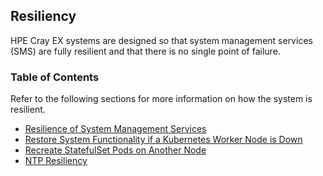 ## Resiliency

HPE Cray EX systems are designed so that system management services \(SMS\) are fully resilient and that there is no single point of failure.

### Table of Contents

Refer to the following sections for more information on how the system is resilient.

- [Resilience of System Management Services](Resilience_of_System_Management_Services.md)
- [Restore System Functionality if a Kubernetes Worker Node is Down](Restore_System_Functionality_if_a_Kubernetes_Worker_Node_is_Down.md)
- [Recreate StatefulSet Pods on Another Node](Recreate_StatefulSet_Pods_on_Another_Node.md)
- [NTP Resiliency](NTP_Resiliency.md)
